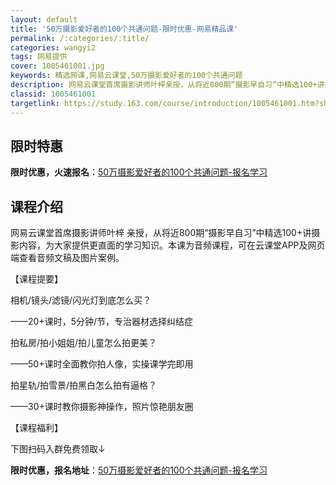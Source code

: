 ```yaml
---
layout: default
title: '50万摄影爱好者的100个共通问题-限时优惠-网易精品课'
permalink: /:categories/:title/
categories: wangyi2
tags: 网易提供
cover: 1005461001.jpg
keywords: 精选网课,网易云课堂,50万摄影爱好者的100个共通问题
description: 网易云课堂首席摄影讲师叶梓亲授，从将近800期“摄影早自习”中精选100+讲摄影内容，为大家提供更直面的学习知识。本课为
classid: 1005461001
targetlink: https://study.163.com/course/introduction/1005461001.htm?share=1&shareId=1025206652&utm_campaign=share&utm_medium=iphoneShare&utm_source=&utm_u=1025206652
---
```


## 限时特惠

**限时优惠，火速报名**：[50万摄影爱好者的100个共通问题-报名学习](https://study.163.com/course/introduction/1005461001.htm?share=1&shareId=1025206652&utm_campaign=share&utm_medium=iphoneShare&utm_source=&utm_u=1025206652)

## 课程介绍

网易云课堂首席摄影讲师叶梓 亲授，从将近800期“摄影早自习”中精选100+讲摄影内容，为大家提供更直面的学习知识。本课为音频课程，可在云课堂APP及网页端查看音频文稿及图片案例。



【课程提要】

相机/镜头/滤镜/闪光灯到底怎么买？

——20+课时，5分钟/节，专治器材选择纠结症



拍私房/拍小姐姐/拍儿童怎么拍更美？

——50+课时全面教你拍人像，实操课学完即用



拍星轨/拍雪景/拍黑白怎么拍有逼格？

——30+课时教你摄影神操作，照片惊艳朋友圈



【课程福利】

下图扫码入群免费领取↓

**限时优惠，报名地址**：[50万摄影爱好者的100个共通问题-报名学习](https://study.163.com/course/introduction/1005461001.htm?share=1&shareId=1025206652&utm_campaign=share&utm_medium=iphoneShare&utm_source=&utm_u=1025206652)

